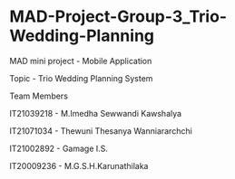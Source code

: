 # MAD-Project-Group-3_Trio-Wedding-Planning

MAD mini project - Mobile Application

Topic - Trio Wedding Planning System

Team Members

IT21039218 - M.Imedha Sewwandi Kawshalya

IT21071034 - Thewuni Thesanya Wanniararchchi

IT21002892 - Gamage I.S.

IT20009236 - M.G.S.H.Karunathilaka
